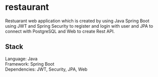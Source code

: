 # restaurant
Restuarant web application which is created by using Java Spring Boot using JWT and Spring Security to register and login with user
and JPA to connect with PostgreSQL and Web to create Rest API.

## Stack
Language: Java </br>
Framework: Spring Boot </br>
Dependencies: JWT, Security, JPA, Web
